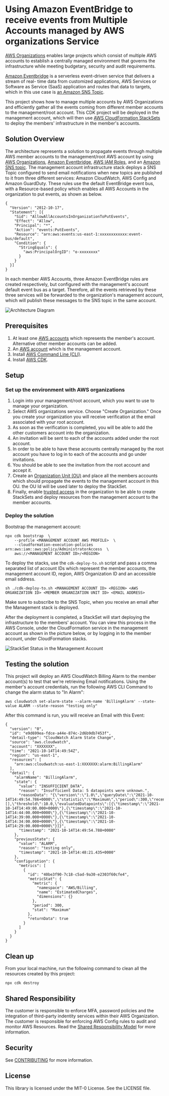 # Using Amazon EventBridge to receive events from Multiple Accounts managed by AWS organizations Service

[AWS Organizations](https://aws.amazon.com/organizations/) enables large projects which consist of multiple AWS accounts to establish a centrally managed environment that governs the infrastructure while meeting budgetary, security and audit requirements.

[Amazon Eventbridge](https://aws.amazon.com/eventbridge/) is a serverless event-driven service that delivers a stream of real-
time data from customized applications, AWS Services or Software as Service
(SaaS) application and routes that data to targets,  which in this use case is [an Amazon SNS
Topic](https://docs.aws.amazon.com/sns/latest/dg/sns-create-topic.html).

This project shows how to manage multiple accounts by AWS Organizations and efficiently gather all the events coming from different member accounts to the management/root account. This CDK project will be deployed in the management account, which will then use [AWS CloudFormation StackSets](https://docs.aws.amazon.com/AWSCloudFormation/latest/UserGuide/stacksets-concepts.html) to deploy the members' infrastructure in the member's accounts.

## Solution Overview

The architecture represents a solution to propagate events through multiple AWS member
accounts to the management/root AWS account by using [AWS Organizations](https://aws.amazon.com/organizations/), [Amazon Eventbridge](https://aws.amazon.com/eventbridge/), [AWS IAM Roles](https://docs.aws.amazon.com/IAM/latest/UserGuide/id_roles.html), and an [Amazon SNS topic](https://docs.aws.amazon.com/sns/latest/dg/sns-create-topic.html). The management account infrastructure stack deploys a SNS Topic configured to send email notifications when new topics are published to it from three different services: Amazon CloudWatch, AWS Config and Amazon GuardDuty. These rules use the default EventBridge event bus, with a Resource-based policy which enables all AWS Accounts in the organization to put events, as shown as below.

```
{
  "Version": "2012-10-17",
  "Statement": [{
    "Sid": "AllowAllAccountsInOrganizationToPutEvents",
    "Effect": "Allow",
    "Principal": "*",
    "Action": "events:PutEvents",
    "Resource": "arn:aws:events:us-east-1:xxxxxxxxxxxx:event-bus/default",
    "Condition": {
      "StringEquals": {
        "aws:PrincipalOrgID": "o-xxxxxxxx"
      }
    }
  }]
}
```

In each member AWS Accounts, three Amazon EventBridge rules are created respectively, but configured with the management's account default event bus as a target. Therefore, all the events retrieved by these three services will be forwarded to the organization's management account, which will publish these messages to the SNS topic in the same account.

![Architecture Diagram](./diagrams/architecture-diagram.png)

## Prerequisites
1.	At least one [AWS accounts](https://signin.aws.amazon.com/signin?redirect_uri=https%3A%2F%2Fportal.aws.amazon.com%2Fbilling%2Fsignup%2Fresume&client_id=signup) which represents the member's account. Alternative other member accounts can be added.
2.	An [AWS account](https://signin.aws.amazon.com/signin?redirect_uri=https%3A%2F%2Fportal.aws.amazon.com%2Fbilling%2Fsignup%2Fresume&client_id=signup)  which is the management account.
3.	Install [AWS Command Line (CLI)](https://docs.aws.amazon.com/cli/latest/userguide/cli-chap-install.html).
4.	Install [AWS CDK](https://docs.aws.amazon.com/cdk/latest/guide/getting_started.html#getting_started_install).

## Setup

### Set up the environment with AWS organizations
 
1. Login into your management/root account, which you want to use to manage your
organization.
2. Select AWS organizations service. Choose "Create Organization." Once you
create your organization you will receive verification at the email associated
with your root account.
3. As soon as the verification is completed, you will be able to add the other
customers account into the organization.
4. An invitation will be sent to each of the accounts added under the root
account.
5. In order to be able to have these accounts centrally managed by the root account
you have to log in to each of the accounts and go under invitations.
6. You should be able to see the invitation from the root account and accept it.
7. Create an [Organization Unit (OU)](https://docs.aws.amazon.com/organizations/latest/userguide/orgs_manage_ous.html) and place all the members accounts which should propagate the events  to the management account in this OU. the OU Id will be used later to deploy the StackSet.
8. Finally, enable [trusted access](https://docs.aws.amazon.com/AWSCloudFormation/latest/UserGuide/stacksets-orgs-enable-trusted-access.html?icmpid=docs_cfn_console) in the organization to be able to create StackSets and deploy resources from the management account to the member accounts.

### Deploy the solution

Bootstrap the management account: 

```
npx cdk bootstrap  \ 
    --profile <MANAGEMENT ACCOUNT AWS PROFILE>  \ 
    --cloudformation-execution-policies arn:aws:iam::aws:policy/AdministratorAccess  \
    aws://<MANAGEMENT ACCOUNT ID>/<REGION>
```

To deploy the stacks, use the `cdk-deploy-to.sh` script and pass a comma separated list of account IDs which represent the member accounts, the management account ID, region, AWS Organization ID and an accessible email sddress.

```
sh ./cdk-deploy-to.sh <MANAGEMENT ACCOUNT ID> <REGION> <AWS ORGANIZATION ID> <MEMBER ORGANIZATION UNIT ID> <EMAIL ADDRESS>
```

Make sure to subscribe to the SNS Topic, when you receive an email after the Management stack is deployed.

After the deployment is completed, a StackSet will start deploying the infrastructure to the members' account. You can view this process in the AWS Console, under the CloudFormation service in the management account as shown in the picture below, or by logging in to the member account, under CloudFormation stacks.

![StackSet Status in the Management Account](./diagrams/stackset.png)

## Testing the solution

This project will deploy an AWS CloudWatch Billing Alarm to the member account(s) to test that we're retrieving Email notifications. 
Using the member's account credentials, run the following AWS CLI Command to change the alarm status to "In Alarm": 

```
aws cloudwatch set-alarm-state --alarm-name 'BillingAlarm' --state-value ALARM --state-reason "testing only"
```


After this command is run, you will receive an Email with this Event: 


```
{
  "version": "0",
  "id": "e9d699ea-fdce-a44e-874c-2d6b9db7453f",
  "detail-type": "CloudWatch Alarm State Change",
  "source": "aws.cloudwatch",
  "account": "XXXXXXX",
  "time": "2021-10-14T14:49:54Z",
  "region": "us-east-1",
  "resources": [
    "arn:aws:cloudwatch:us-east-1:XXXXXXX:alarm:BillingAlarm"
  ],
  "detail": {
    "alarmName": "BillingAlarm",
    "state": {
      "value": "INSUFFICIENT_DATA",
      "reason": "Insufficient Data: 5 datapoints were unknown.",
      "reasonData": "{\"version\":\"1.0\",\"queryDate\":\"2021-10-14T14:49:54.786+0000\",\"statistic\":\"Maximum\",\"period\":300,\"recentDatapoints\":[],\"threshold\":10.0,\"evaluatedDatapoints\":[{\"timestamp\":\"2021-10-14T14:49:00.000+0000\"},{\"timestamp\":\"2021-10-14T14:44:00.000+0000\"},{\"timestamp\":\"2021-10-14T14:39:00.000+0000\"},{\"timestamp\":\"2021-10-14T14:34:00.000+0000\"},{\"timestamp\":\"2021-10-14T14:29:00.000+0000\"}]}",
      "timestamp": "2021-10-14T14:49:54.788+0000"
    },
    "previousState": {
      "value": "ALARM",
      "reason": "testing only",
      "timestamp": "2021-10-14T14:48:21.435+0000"
    },
    "configuration": {
      "metrics": [
        {
          "id": "40be3f90-7c18-c5ad-9a30-e2303f60cfe4",
          "metricStat": {
            "metric": {
              "namespace": "AWS/Billing",
              "name": "EstimatedCharges",
              "dimensions": {}
            },
            "period": 300,
            "stat": "Maximum"
          },
          "returnData": true
        }
      ]
    }
  }
}

```

## Clean up 

From your local machine, run the following command to clean all the resources created by this project:

```
npx cdk destroy
```

## Shared Responsibility 
The customer is responsible to enforce MFA, password policies and the integration of third-party indentity services within their AWS Organization. The customer is responsible for enforcing AWS Config rules to audit and monitor AWS Resources. Read the [Shared Responsibility Model](https://aws.amazon.com/compliance/shared-responsibility-model/?nc1=h_ls) for more information.

## Security

See [CONTRIBUTING](CONTRIBUTING.md#security-issue-notifications) for more information.

## License

This library is licensed under the MIT-0 License. See the LICENSE file.

